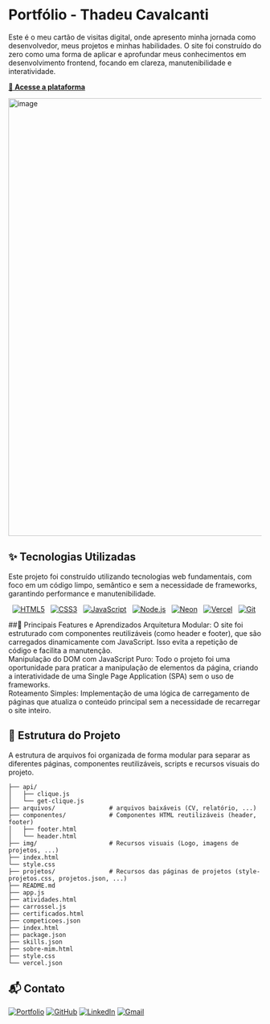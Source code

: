 # Portfólio - Thadeu Cavalcanti
Este é o meu cartão de visitas digital, onde apresento minha jornada como desenvolvedor, meus projetos e minhas habilidades. O site foi construído do zero como uma forma de aplicar e aprofundar meus conhecimentos em desenvolvimento frontend, focando em clareza, manutenibilidade e interatividade.</br>

**[🔗 Acesse a plataforma](https://thadeu-ct.github.io/portfolio)**

<img width="1761" height="870" alt="image" src="https://github.com/user-attachments/assets/4560bb4e-9c17-4a2b-b43e-6ba8c69c574e" />

## ✨ Tecnologias Utilizadas
Este projeto foi construído utilizando tecnologias web fundamentais, com foco em um código limpo, semântico e sem a necessidade de frameworks, garantindo performance e manutenibilidade.
<p align="left">
  <a href="#"><img src="https://img.shields.io/badge/html5-%23E34F26.svg?style=for-the-badge&logo=html5&logoColor=white" alt="HTML5"></a>
  <a href="#"><img src="https://img.shields.io/badge/css3-%231572B6.svg?style=for-the-badge&logo=css3&logoColor=white" alt="CSS3"></a>
  <a href="#"><img src="https://img.shields.io/badge/javascript-%23323330.svg?style=for-the-badge&logo=javascript&logoColor=%23F7DF1E" alt="JavaScript"></a>
  <a href="#"><img src="https://img.shields.io/badge/node.js-6DA55F?style=for-the-badge&logo=node.js&logoColor=white" alt="Node.js"></a>
  <a href="#"><img src="https://img.shields.io/badge/Neon-00E599?style=for-the-badge&logo=neon&logoColor=white" alt="Neon"></a>
  <a href="#"><img src="https://img.shields.io/badge/Vercel-%23000000?style=for-the-badge&logo=vercel&logoColor=white" alt="Vercel"></a>
  <a href="#"><img src="https://img.shields.io/badge/git-%23F05033.svg?style=for-the-badge&logo=git&logoColor=white" alt="Git"></a>
</p>

##🚀 Principais Features e Aprendizados
Arquitetura Modular: O site foi estruturado com componentes reutilizáveis (como header e footer), que são carregados dinamicamente com JavaScript. Isso evita a repetição de código e facilita a manutenção.</br>
Manipulação do DOM com JavaScript Puro: Todo o projeto foi uma oportunidade para praticar a manipulação de elementos da página, criando a interatividade de uma Single Page Application (SPA) sem o uso de frameworks.</br>
Roteamento Simples: Implementação de uma lógica de carregamento de páginas que atualiza o conteúdo principal sem a necessidade de recarregar o site inteiro.

## 📁 Estrutura do Projeto
A estrutura de arquivos foi organizada de forma modular para separar as diferentes páginas, componentes reutilizáveis, scripts e recursos visuais do projeto.
```
├── api/
│   ├── clique.js
│   └── get-clique.js
├── arquivos/               # arquivos baixáveis (CV, relatório, ...)
├── componentes/            # Componentes HTML reutilizáveis (header, footer)
│   ├── footer.html
│   └── header.html
├── img/                    # Recursos visuais (Logo, imagens de projetos, ...)
├── index.html
└── style.css
├── projetos/               # Recursos das páginas de projetos (style-projetos.css, projetos.json, ...)
├── README.md
├── app.js
├── atividades.html
├── carrossel.js
├── certificados.html
├── competicoes.json
├── index.html
├── package.json
├── skills.json
├── sobre-mim.html
├── style.css
└── vercel.json
```

## 📬 Contato
<p align="left">
  <a href="https://thadeu-ct.github.io/portfolio/"><img src="https://img.shields.io/badge/Portfolio-255E63?style=for-the-badge&logo=vercel&logoColor=white" alt="Portfolio"></a>
  <a href="https://github.com/thadeu-ct"><img src="https://img.shields.io/badge/GitHub-%23121011.svg?style=for-the-badge&logo=github&logoColor=white" alt="GitHub"></a>
  <a href="https://www.linkedin.com/in/thadeu-ct/"><img src="https://img.shields.io/badge/LinkedIn-0077B5?style=for-the-badge&logo=linkedin&logoColor=white" alt="LinkedIn"></a>
  <a href="mailto:thadeu.ct@gmail.com"><img src="https://img.shields.io/badge/Gmail-D14836?style=for-the-badge&logo=gmail&logoColor=white" alt="Gmail"></a>
</p>


